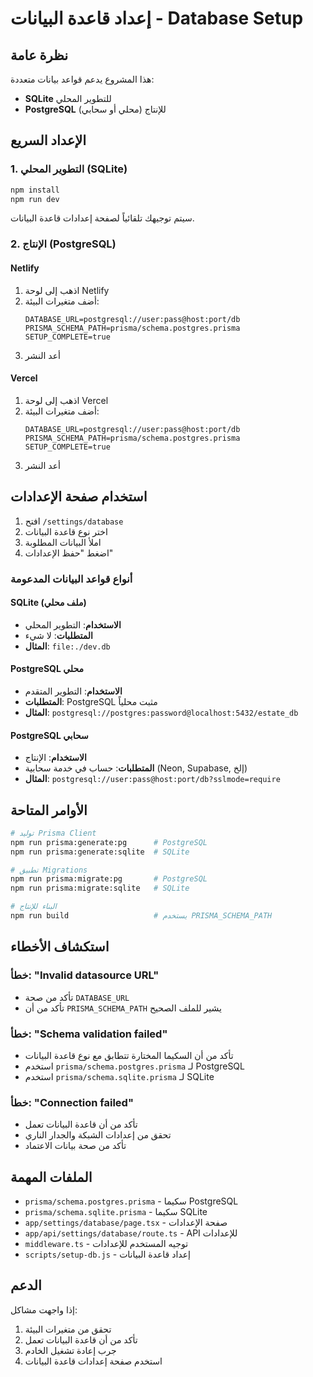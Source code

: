 # إعداد قاعدة البيانات - Database Setup

## نظرة عامة

هذا المشروع يدعم قواعد بيانات متعددة:
- **SQLite** للتطوير المحلي
- **PostgreSQL** للإنتاج (محلي أو سحابي)

## الإعداد السريع

### 1. التطوير المحلي (SQLite)
```bash
npm install
npm run dev
```
سيتم توجيهك تلقائياً لصفحة إعدادات قاعدة البيانات.

### 2. الإنتاج (PostgreSQL)

#### Netlify
1. اذهب إلى لوحة Netlify
2. أضف متغيرات البيئة:
   ```
   DATABASE_URL=postgresql://user:pass@host:port/db
   PRISMA_SCHEMA_PATH=prisma/schema.postgres.prisma
   SETUP_COMPLETE=true
   ```
3. أعد النشر

#### Vercel
1. اذهب إلى لوحة Vercel
2. أضف متغيرات البيئة:
   ```
   DATABASE_URL=postgresql://user:pass@host:port/db
   PRISMA_SCHEMA_PATH=prisma/schema.postgres.prisma
   SETUP_COMPLETE=true
   ```
3. أعد النشر

## استخدام صفحة الإعدادات

1. افتح `/settings/database`
2. اختر نوع قاعدة البيانات
3. املأ البيانات المطلوبة
4. اضغط "حفظ الإعدادات"

### أنواع قواعد البيانات المدعومة

#### SQLite (ملف محلي)
- **الاستخدام**: التطوير المحلي
- **المتطلبات**: لا شيء
- **المثال**: `file:./dev.db`

#### PostgreSQL محلي
- **الاستخدام**: التطوير المتقدم
- **المتطلبات**: PostgreSQL مثبت محلياً
- **المثال**: `postgresql://postgres:password@localhost:5432/estate_db`

#### PostgreSQL سحابي
- **الاستخدام**: الإنتاج
- **المتطلبات**: حساب في خدمة سحابية (Neon, Supabase, إلخ)
- **المثال**: `postgresql://user:pass@host:port/db?sslmode=require`

## الأوامر المتاحة

```bash
# توليد Prisma Client
npm run prisma:generate:pg      # PostgreSQL
npm run prisma:generate:sqlite  # SQLite

# تطبيق Migrations
npm run prisma:migrate:pg       # PostgreSQL
npm run prisma:migrate:sqlite   # SQLite

# البناء للإنتاج
npm run build                   # يستخدم PRISMA_SCHEMA_PATH
```

## استكشاف الأخطاء

### خطأ: "Invalid datasource URL"
- تأكد من صحة `DATABASE_URL`
- تأكد من أن `PRISMA_SCHEMA_PATH` يشير للملف الصحيح

### خطأ: "Schema validation failed"
- تأكد من أن السكيما المختارة تتطابق مع نوع قاعدة البيانات
- استخدم `prisma/schema.postgres.prisma` لـ PostgreSQL
- استخدم `prisma/schema.sqlite.prisma` لـ SQLite

### خطأ: "Connection failed"
- تأكد من أن قاعدة البيانات تعمل
- تحقق من إعدادات الشبكة والجدار الناري
- تأكد من صحة بيانات الاعتماد

## الملفات المهمة

- `prisma/schema.postgres.prisma` - سكيما PostgreSQL
- `prisma/schema.sqlite.prisma` - سكيما SQLite
- `app/settings/database/page.tsx` - صفحة الإعدادات
- `app/api/settings/database/route.ts` - API للإعدادات
- `middleware.ts` - توجيه المستخدم للإعدادات
- `scripts/setup-db.js` - إعداد قاعدة البيانات

## الدعم

إذا واجهت مشاكل:
1. تحقق من متغيرات البيئة
2. تأكد من أن قاعدة البيانات تعمل
3. جرب إعادة تشغيل الخادم
4. استخدم صفحة إعدادات قاعدة البيانات